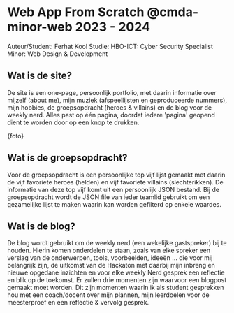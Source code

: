 # Web App From Scratch @cmda-minor-web 2023 - 2024

Auteur/Student: Ferhat Kool
Studie: HBO-ICT: Cyber Security Specialist
Minor: Web Design & Development 

## Wat is de site?
De site is een one-page, persoonlijk portfolio, met daarin informatie over mijzelf (about me), mijn muziek (afspeellijsten en geproduceerde nummers), mijn hobbies, de groepsopdracht (heroes & villains) en de blog voor de weekly nerd. Alles past op één pagina, doordat iedere 'pagina' geopend dient te worden door op een knop te drukken.

{foto}

## Wat is de groepsopdracht?
Voor de groepsopdracht is een persoonlijke top vijf lijst gemaakt met daarin de vijf favoriete heroes (helden) en vijf favoriete villains (slechterikken). De informatie van deze top vijf komt uit een persoonlijk JSON bestand. Bij de groepsopdracht wordt de JSON file van ieder teamlid gebruikt om een gezamelijke lijst te maken waarin kan worden gefilterd op enkele waardes.

## Wat is de blog?
De blog wordt gebruikt om de weekly nerd (een wekelijke gastspreker) bij te houden. Hierin komen onderdelen te staan, zoals van elke spreker een verslag van de onderwerpen, tools, voorbeelden, ideeën ... die voor mij belangrijk zijn, de uitkomst van de Hackaton met daarbij mijn inbreng en nieuwe opgedane inzichten en voor elke weekly Nerd gesprek een reflectie en blik op de toekomst. Er zullen drie momenten zijn waarvoor een blogpost gemaakt moet worden. Dit zijn momenten waarin ik als student gesprekken hou met een coach/docent over mijn plannen, mijn leerdoelen voor de meesterproef en een reflectie & vervolg gesprek.